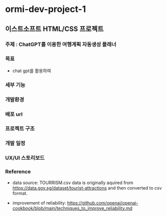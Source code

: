 # ormi-dev-project-1
## 이스트소프트 HTML/CSS 프로젝트

### 주제 : ChatGPT를 이용한 여행계획 자동생성 플래너

### 목표
- chat gpt를 활용하여  

### 세부 기능

### 개발환경

### 배포 url

### 프로젝트 구조

### 개발 일정

### UX/UI 스토리보드

### Reference
- data source: TOURRISM.csv data is originally aquired from https://data.gov.sg/dataset/tourist-attractions and then converted to csv format. 

- improvement of reliability:  https://github.com/openai/openai-cookbook/blob/main/techniques_to_improve_reliability.md